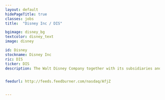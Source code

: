 ```yaml
---
layout: default
hidePageTitle: true
classes: jobs
title:  "Disney Inc / DIS"

bgimage: disney_bg
textcolor: disney_text
image: disney

id: Disney
stockname: Disney Inc
ric: DIS
ticker: DIS
description: The Walt Disney Company together with its subsidiaries and affiliates is a diversified international family entertainment and media enterprise with five business segments media networks, parks and resorts, studio entertainment, consumer products and interactive media.


feedurl: http://feeds.feedburner.com/nasdaq/AfjZ


---
```


